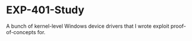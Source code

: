 # EXP-401-Study
 A bunch of kernel-level Windows device drivers that I wrote exploit proof-of-concepts for.
